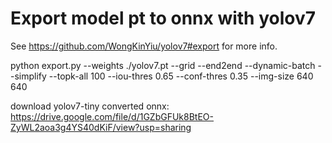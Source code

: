# Export model pt to onnx with yolov7 
See https://github.com/WongKinYiu/yolov7#export for more info. <br/>

python export.py --weights ./yolov7.pt --grid --end2end --dynamic-batch --simplify --topk-all 100 --iou-thres 0.65 --conf-thres 0.35 --img-size 640 640 <br/>


download yolov7-tiny converted onnx: https://drive.google.com/file/d/1GZbGFUk8BtEO-ZyWL2aoa3g4YS40dKiF/view?usp=sharing <br/>